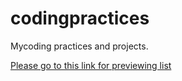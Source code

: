 # codingpractices
Mycoding practices and projects.


[Please go to this link for previewing list](https://hmdroh.github.io/codingpractices/)

